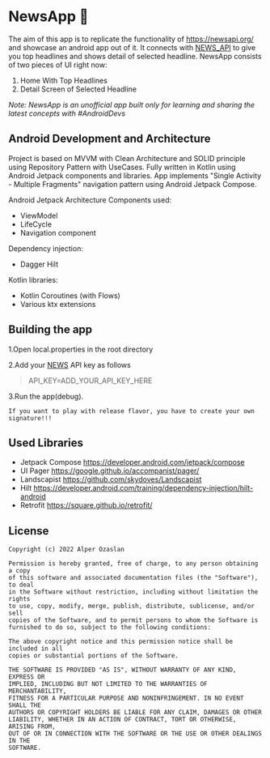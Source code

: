 # NewsApp :newspaper:

The aim of this app is to replicate the functionality of https://newsapi.org/ and showcase an android app out of it.
It connects with [NEWS_API](https://newsapi.org/) to give you top headlines and shows detail of selected headline.
NewsApp consists of two pieces of UI right now:
1. Home With Top Headlines
2. Detail Screen of Selected Headline

*Note: NewsApp is an unofficial app built only for learning and sharing the latest concepts with #AndroidDevs*

## Android Development and Architecture
Project is based on MVVM with Clean Architecture and SOLID principle using Repository Pattern with UseCases.
Fully written in Kotlin using Android Jetpack components and libraries.
App implements "Single Activity - Multiple Fragments" navigation pattern using Android Jetpack Compose.

Android Jetpack Architecture Components used:
- ViewModel
- LifeCycle
- Navigation component

Dependency injection:
- Dagger Hilt

Kotlin libraries:
- Kotlin Coroutines (with Flows)
- Various ktx extensions

## Building the app

1.Open local.properties in the root directory

2.Add your [NEWS](https://newsapi.org/) API key as follows

>API_KEY=ADD_YOUR_API_KEY_HERE

3.Run the app(debug).

`If you want to play with release flavor, you have to create your own signature!!!`

## Used Libraries

- Jetpack Compose https://developer.android.com/jetpack/compose
- UI Pager https://google.github.io/accompanist/pager/
- Landscapist https://github.com/skydoves/Landscapist
- Hilt https://developer.android.com/training/dependency-injection/hilt-android
- Retrofit https://square.github.io/retrofit/

## License

```
Copyright (c) 2022 Alper Özaslan

Permission is hereby granted, free of charge, to any person obtaining a copy
of this software and associated documentation files (the "Software"), to deal
in the Software without restriction, including without limitation the rights
to use, copy, modify, merge, publish, distribute, sublicense, and/or sell
copies of the Software, and to permit persons to whom the Software is
furnished to do so, subject to the following conditions:

The above copyright notice and this permission notice shall be included in all
copies or substantial portions of the Software.

THE SOFTWARE IS PROVIDED "AS IS", WITHOUT WARRANTY OF ANY KIND, EXPRESS OR
IMPLIED, INCLUDING BUT NOT LIMITED TO THE WARRANTIES OF MERCHANTABILITY,
FITNESS FOR A PARTICULAR PURPOSE AND NONINFRINGEMENT. IN NO EVENT SHALL THE
AUTHORS OR COPYRIGHT HOLDERS BE LIABLE FOR ANY CLAIM, DAMAGES OR OTHER
LIABILITY, WHETHER IN AN ACTION OF CONTRACT, TORT OR OTHERWISE, ARISING FROM,
OUT OF OR IN CONNECTION WITH THE SOFTWARE OR THE USE OR OTHER DEALINGS IN THE
SOFTWARE.
```